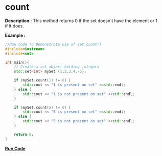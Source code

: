 # count

**Description :**
This method returns 0 if the set doesn't have the element or 1 if it does.

**Example :**

```cpp
//Run Code To Demonstrate use of set.count()
#include<iostream>
#include<set>

int main(){
    // Create a set object holding integers
    std::set<int> mySet {1,2,3,4,-5};

    if (mySet.count(1) != 0) {
    	std::cout << "1 is present on set" <<std::endl;
    } else {
    	std::cout << "1 is not present on set" <<std::endl;
    }

    if (mySet.count(5) != 0) {
    	std::cout << "5 is present on set" <<std::endl;
    } else {
    	std::cout << "5 is not present on set" <<std::endl;
    }

    return 0;
}

```

**[Run Code](https://ideone.com/uhRBlh)**
